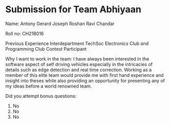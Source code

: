 Submission for Team Abhiyaan
=====================================

Name:
Antony Gerard Joseph Roshan Ravi Chandar

Roll no:
CH21B016

Previous Experience
Interdepartment TechSoc Electronics Club and Programming Club Contest Participant

Why I want to work in the team:
I have always been interested in the software aspect of self driving vehicles especially in the intricacies of details such as edge detection and real time correction. Working as a member of this elite team would provide me with first hand experience and insight into theses while also providing an opportunity for presenting any of my ideas before a world renowned team.

Did you attempt bonus questions:
1. No
2. No
3. No
